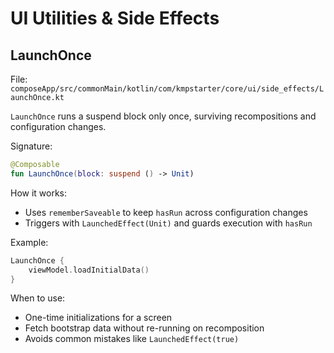 # UI Utilities & Side Effects

## LaunchOnce
File: `composeApp/src/commonMain/kotlin/com/kmpstarter/core/ui/side_effects/LaunchOnce.kt`

`LaunchOnce` runs a suspend block only once, surviving recompositions and configuration changes.

Signature:
```kotlin
@Composable
fun LaunchOnce(block: suspend () -> Unit)
```

How it works:
- Uses `rememberSaveable` to keep `hasRun` across configuration changes
- Triggers with `LaunchedEffect(Unit)` and guards execution with `hasRun`

Example:
```kotlin
LaunchOnce {
    viewModel.loadInitialData()
}
```

When to use:
- One-time initializations for a screen
- Fetch bootstrap data without re-running on recomposition
- Avoids common mistakes like `LaunchedEffect(true)`
